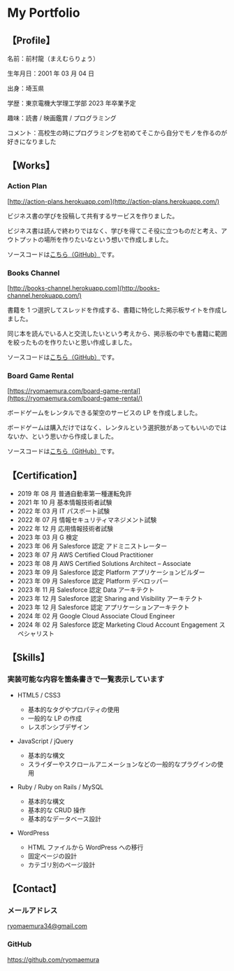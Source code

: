 # My Portfolio

## 【Profile】

名前：前村龍（まえむらりょう）

生年月日：2001 年 03 月 04 日

出身：埼玉県

学歴：東京電機大学理工学部 2023 年卒業予定

趣味：読書 / 映画鑑賞 / プログラミング

コメント：高校生の時にプログラミングを初めてそこから自分でモノを作るのが好きになりました

## 【Works】

### Action Plan

[http://action-plans.herokuapp.com](http://action-plans.herokuapp.com/)

ビジネス書の学びを投稿して共有するサービスを作りました。

ビジネス書は読んで終わりではなく、学びを得てこそ役に立つものだと考え、アウトプットの場所を作りたいなという想いで作成しました。

ソースコードは[こちら（GitHub）](https://github.com/ryomaemura/action-plan)です。

### Books Channel

[http://books-channel.herokuapp.com](http://books-channel.herokuapp.com/)

書籍を 1 つ選択してスレッドを作成する、書籍に特化した掲示板サイトを作成しました。

同じ本を読んでいる人と交流したいという考えから、掲示板の中でも書籍に範囲を絞ったものを作りたいと思い作成しました。

ソースコードは[こちら（GitHub）](https://github.com/ryomaemura/books-channel)です。

### Board Game Rental

[https://ryomaemura.com/board-game-rental](https://ryomaemura.com/board-game-rental/)

ボードゲームをレンタルできる架空のサービスの LP を作成しました。

ボードゲームは購入だけではなく、レンタルという選択肢があってもいいのではないか、という思いから作成しました。

ソースコードは[こちら（GitHub）](https://github.com/ryomaemura/board-game-rental)です。

## 【Certification】

- 2019 年 08 月 普通自動車第一種運転免許
- 2021 年 10 月 基本情報技術者試験
- 2022 年 03 月 IT パスポート試験
- 2022 年 07 月 情報セキュリティマネジメント試験
- 2022 年 12 月 応用情報技術者試験
- 2023 年 03 月 G 検定
- 2023 年 06 月 Salesforce 認定 アドミニストレーター
- 2023 年 07 月 AWS Certified Cloud Practitioner
- 2023 年 08 月 AWS Certified Solutions Architect – Associate
- 2023 年 09 月 Salesforce 認定 Platform アプリケーションビルダー
- 2023 年 09 月 Salesforce 認定 Platform デベロッパー
- 2023 年 11 月 Salesforce 認定 Data アーキテクト
- 2023 年 12 月 Salesforce 認定 Sharing and Visibility アーキテクト
- 2023 年 12 月 Salesforce 認定 アプリケーションアーキテクト
- 2024 年 02 月 Google Cloud Associate Cloud Engineer
- 2024 年 02 月 Salesforce 認定 Marketing Cloud Account Engagement スペシャリスト

## 【Skills】

### 実装可能な内容を箇条書きで一覧表示しています

- HTML5 / CSS3

  - 基本的なタグやプロパティの使用
  - 一般的な LP の作成
  - レスポンシブデザイン

- JavaScript / jQuery

  - 基本的な構文
  - スライダーやスクロールアニメーションなどの一般的なプラグインの使用

- Ruby / Ruby on Rails / MySQL

  - 基本的な構文
  - 基本的な CRUD 操作
  - 基本的なデータベース設計

- WordPress
  - HTML ファイルから WordPress への移行
  - 固定ページの設計
  - カテゴリ別のページ設計

## 【Contact】

### メールアドレス

ryomaemura34@gmail.com

### GitHub

https://github.com/ryomaemura
